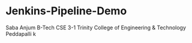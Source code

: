 # Jenkins-Pipeline-Demo
Saba Anjum
B-Tech CSE 3-1
Trinity College of Engineering & Technology Peddapalli
k
